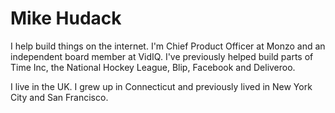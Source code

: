 # Mike Hudack

I help build things on the internet. I'm Chief Product Officer at Monzo and an independent board member at VidIQ. I've previously helped build parts of Time Inc, the National Hockey League, Blip, Facebook and Deliveroo.

I live in the UK. I grew up in Connecticut and previously lived in New York City and San Francisco.

